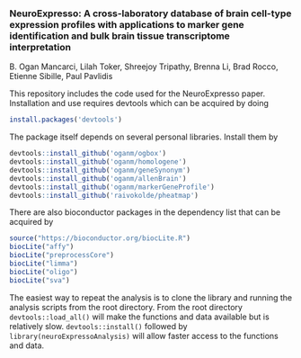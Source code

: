### NeuroExpresso: A cross-laboratory database of brain cell-type expression profiles with applications to marker gene identification and bulk brain tissue transcriptome interpretation


B. Ogan Mancarci, Lilah Toker, Shreejoy Tripathy, Brenna Li, Brad Rocco, Etienne Sibille, Paul Pavlidis

This repository includes the code used for the NeuroExpresso paper. Installation and use requires devtools which can be acquired by doing

```r
install.packages('devtools')

```

The package itself depends on several personal libraries. Install them by
```r
devtools::install_github('oganm/ogbox')
devtools::install_github('oganm/homologene')
devtools::install_github('oganm/geneSynonym')
devtools::install_github('oganm/allenBrain')
devtools::install_github('oganm/markerGeneProfile')
devtools::install_github('raivokolde/pheatmap')
```

There are also bioconductor packages in the dependency list that can be acquired by
```r
source("https://bioconductor.org/biocLite.R")
biocLite("affy")
biocLite("preprocessCore")
biocLite("limma")
biocLite("oligo")
biocLite("sva")
```

The easiest way to repeat the analysis is to clone the library and running the analysis scripts from the root directory. From the root directory `devtools::load_all()` will make the functions and data available but is relatively slow. `devtools::install()` followed by `library(neuroExpressoAnalysis)` will allow faster access to the functions and data.